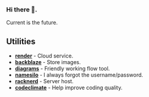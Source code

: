 ### Hi there 👋.

Current is the future.


## Utilities
- **[render](https://render.com/)** - Cloud service.
- **[backblaze](https://backblaze.com)** - Store images.
- **[diagrams](https://www.diagrams.net)** - Friendly working flow tool.
- **[namesilo](https://www.namesilo.com)** - I always forgot the username/password.
- **[racknerd](https://racknerd.com)** - Server host.
- **[codeclimate](https://codeclimate.com)** - Help improve coding quality.
